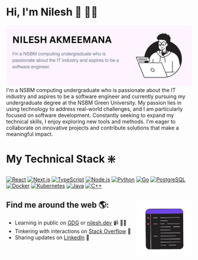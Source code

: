 # Hi, I'm Nilesh 👋 👨‍💻

<img src="https://raw.githubusercontent.com/nileshakmeemana/nileshakmeemana/main/gh-header-image-cropped.png" alt="banner that says Nilesh Akmeemana - I'm a NSBM computing undergraduate who is passionate about the IT industry and aspires to be a software engineer">
I'm a NSBM computing undergraduate who is passionate about the IT industry and aspires to be a software engineer and currently pursuing my undergraduate degree at the NSBM Green University. My passion lies in using technology to address real-world challenges, and I am particularly focused on software development. Constantly seeking to expand my technical skills, I enjoy exploring new tools and methods. I'm eager to collaborate on innovative projects and contribute solutions that make a meaningful impact.

# My Technical Stack ❇️

[![React](https://img.shields.io/badge/React-20232A?style=for-the-badge&logo=react&logoColor=61DAFB&background=white&border=20232A)](https://reactjs.org/)
[![Next.js](https://img.shields.io/badge/Next.js-000000?style=for-the-badge&logo=nextdotjs&logoColor=white&background=white&border=000000)](https://nextjs.org/)
[![TypeScript](https://img.shields.io/badge/TypeScript-007ACC?style=for-the-badge&logo=typescript&logoColor=white&background=white&border=007ACC)](https://www.typescriptlang.org/)
[![Node.js](https://img.shields.io/badge/Node.js-43853D?style=for-the-badge&logo=node.js&logoColor=white&background=white&border=43853D)](https://nodejs.org/)
[![Python](https://img.shields.io/badge/Python-3776AB?style=for-the-badge&logo=python&logoColor=white&background=white&border=3776AB)](https://www.python.org/)
[![Go](https://img.shields.io/badge/Go-00ADD8?style=for-the-badge&logo=go&logoColor=white&background=white&border=00ADD8)](https://golang.org/)
[![PostgreSQL](https://img.shields.io/badge/PostgreSQL-316192?style=for-the-badge&logo=postgresql&logoColor=white&background=white&border=316192)](https://www.postgresql.org/)
[![Docker](https://img.shields.io/badge/Docker-2496ED?style=for-the-badge&logo=docker&logoColor=white&background=white&border=2496ED)](https://www.docker.com/)
[![Kubernetes](https://img.shields.io/badge/Kubernetes-326CE5?style=for-the-badge&logo=kubernetes&logoColor=white&background=white&border=326CE5)](https://kubernetes.io/)
[![Java](https://img.shields.io/badge/Java-007396?style=for-the-badge&logo=java&logoColor=white&background=white&border=007396)](https://www.java.com/)
[![C++](https://img.shields.io/badge/C++-00599C?style=for-the-badge&logo=cplusplus&logoColor=white&background=white&border=00599C)](https://isocpp.org/)

## Find me around the web 🌎: <a href="https://github.com/sponsors/nileshakmeemana"><img align="right" width="150" height="150" src="https://github.com/nileshakmeemana/nileshakmeemana/blob/main/animatedgif/keyboard.gif?raw=true"></a>

- Learning in public on <a href="https://g.dev/nnakmeemana">GDG</a> or <a href="https://www.nilesh.dev">nilesh.dev</a> 📹 ✍🏾
- Tinkering with interactions on <a href="https://stackoverflow.com/users/23166289"> Stack Overflow</a> 🏓
- Sharing updates on <a href="www.linkedin.com/in/nilesh-akmeemana-509731241">LinkedIn</a> 💼

